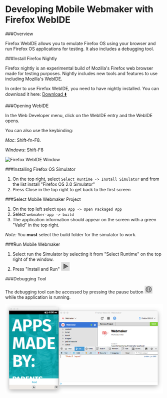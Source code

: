 # Developing Mobile Webmaker with Firefox WebIDE

###Overview

Firefox WebIDE allows you to emulate Firefox OS using your browser and run Firefox OS applications for testing. It also includes a debugging tool.

###Install Firefox Nightly

Firefox nightly is an experimental build of Mozilla's Firefox web browser made for testing purposes. Nightly includes new tools and features to use including Mozilla's WebIDE.

In order to use Firefox WebIDE, you need to have nightly installed. You can download it here: [Download :arrow_down:](https://nightly.mozilla.org/)

###Opening WebIDE

In the Web Developer menu, click on the WebIDE entry and the WebIDE opens. 

You can also use the keybinding: 

*Mac*: Shift-fn-F8.

*Windows*: Shift-F8

![Firefox WebIDE Window](https://mdn.mozillademos.org/files/8033/webide-initial.png)

###Installing Firefox OS Simulator

1. On the top right, select `Select Runtime -> Install Simulator` and from the list install "Firefox OS 2.0 Simulator"
2. Press Close in the top right to get back to the first screen

###Select Mobile Webmaker Project

1. On the top left select `Open App -> Open Packaged App`
2. Select `webmaker-app -> build` 
3. The application information should appear on the screen with a green "Valid" in the top right.

*Note:* You **must** select the build folder for the simulator to work.

###Run Mobile Webmaker

1. Select run the Simulator by selecting it from "Select Runtime" on the top right of the window.
2. Press "Install and Run" ![Install and run button](../img/installandrun.png)

###Debugging Tool

The debugging tool can be accessed by pressing the pause button ![Pause button](../img/pause.png) while the application is running.

![WebIDE and running app](../img/IDEdebugger.png)